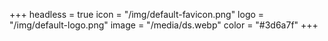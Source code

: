 +++
headless = true
icon = "/img/default-favicon.png"
logo = "/img/default-logo.png"
image = "/media/ds.webp"
color = "#3d6a7f"
+++

